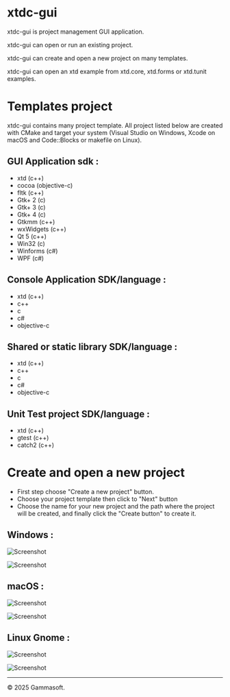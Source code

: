 # xtdc-gui

xtdc-gui is project management GUI application.

xtdc-gui can open or run an existing project.

xtdc-gui can create and open a new project on many templates.

xtdc-gui can open an xtd example from xtd.core, xtd.forms or xtd.tunit examples.

# Templates project

xtdc-gui contains many project template. All project listed below are created with CMake and target your system (Visual Studio on Windows, Xcode on macOS and Code::Blocks or makefile on Linux).

## GUI Application sdk :

* xtd (c++)
* cocoa (objective-c)
* fltk (c++)
* Gtk+ 2 (c)
* Gtk+ 3 (c)
* Gtk+ 4 (c)
* Gtkmm (c++)
* wxWidgets (c++)
* Qt 5 (c++)
* Win32 (c)
* Winforms (c#)
* WPF (c#)

## Console Application SDK/language :

* xtd (c++)
* c++
* c
* c#
* objective-c

## Shared or static library SDK/language :

* xtd (c++)
* c++
* c
* c#
* objective-c

## Unit Test project SDK/language :

* xtd (c++)
* gtest (c++)
* catch2 (c++)

# Create and open a new project

* First step choose "Create a new project" button.
* Choose your project template then click to "Next" button
* Choose the name for your new project and the path where the project will be created, and finally click the "Create button" to create it.

## Windows :

![Screenshot](../../docs/pictures/xtdc-gui_w.png)

![Screenshot](../../docs/pictures/xtdc-gui_wd.png)

## macOS :

![Screenshot](../../docs/pictures/xtdc-gui_m.png)

![Screenshot](../../docs/pictures/xtdc-gui_md.png)

## Linux Gnome :

![Screenshot](../../docs/pictures/xtdc-gui_g.png)

![Screenshot](../../docs/pictures/xtdc-gui_gd.png)

______________________________________________________________________________________________

© 2025 Gammasoft.
